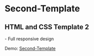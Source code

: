 <h1>Second-Template</h1>
<h2>HTML and CSS Template 2</h2>
- Full responsive design
<p> Demo: <a href="https://a7madsam.github.io/Second-Template.github.io/">Second-Template</a></p>
